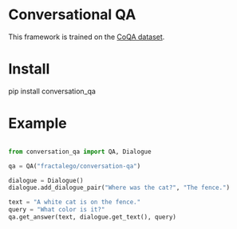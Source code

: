 # Conversational QA
This framework is trained on the [CoQA dataset](https://stanfordnlp.github.io/coqa/).


# Install
pip install conversation_qa


# Example 
```python

from conversation_qa import QA, Dialogue

qa = QA("fractalego/conversation-qa")

dialogue = Dialogue()
dialogue.add_dialogue_pair("Where was the cat?", "The fence.")

text = "A white cat is on the fence."
query = "What color is it?"
qa.get_answer(text, dialogue.get_text(), query)
```
